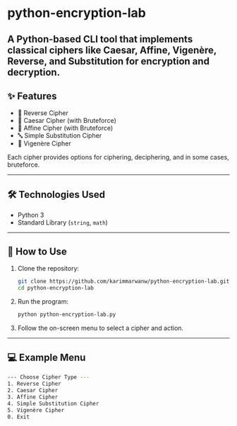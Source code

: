 # python-encryption-lab
 A Python-based CLI tool that implements classical ciphers like Caesar, Affine, Vigenère, Reverse, and Substitution for encryption and decryption.
---

## ✨ Features

- 🔁 Reverse Cipher
- 🔄 Caesar Cipher (with Bruteforce)
- 🧮 Affine Cipher (with Bruteforce)
- 🔤 Simple Substitution Cipher
- 🔑 Vigenère Cipher

Each cipher provides options for ciphering, deciphering, and in some cases, bruteforce.

---

## 🛠 Technologies Used

- Python 3
- Standard Library (`string`, `math`)

---

## 📌 How to Use

1. Clone the repository:
    ```bash
    git clone https://github.com/karimmarwanw/python-encryption-lab.git
    cd python-encryption-lab
    ```

2. Run the program:
    ```bash
    python python-encryption-lab.py
    ```

3. Follow the on-screen menu to select a cipher and action.

---

## 💻 Example Menu

```bash
--- Choose Cipher Type ---
1. Reverse Cipher
2. Caesar Cipher
3. Affine Cipher
4. Simple Substitution Cipher
5. Vigenère Cipher
0. Exit

